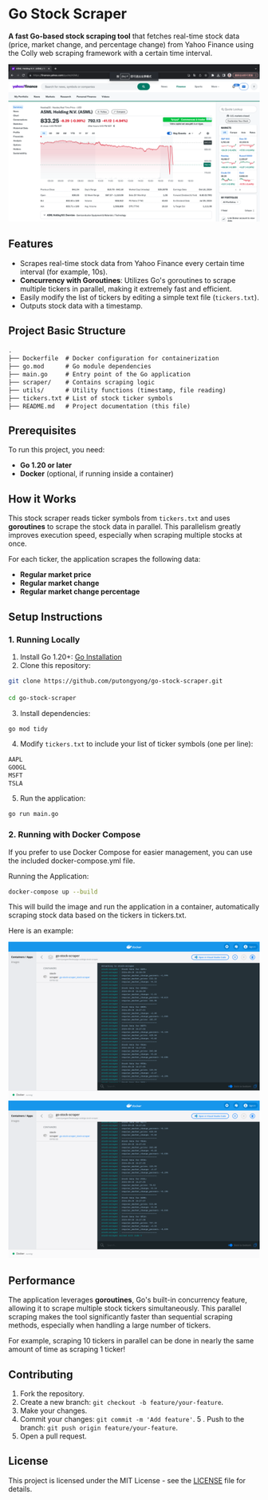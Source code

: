 # Go Stock Scraper

**A fast Go-based stock scraping tool** that fetches real-time stock data (price, market change, and percentage change) from Yahoo Finance using the Colly web scraping framework with a certain time interval. 

![Alt text](media/yahoo_finance.png)

## Features 
- Scrapes real-time stock data from Yahoo Finance every certain time interval (for example, 10s). 
- **Concurrency with Goroutines**: Utilizes Go's
goroutines to scrape multiple tickers in parallel, making it extremely fast and efficient. 
- Easily modify the list of tickers by editing a simple text file (`tickers.txt`). 
- Outputs stock data with a timestamp. 

## Project Basic Structure 
``` 
. 
├── Dockerfile  # Docker configuration for containerization 
├── go.mod      # Go module dependencies 
├── main.go     # Entry point of the Go application 
├── scraper/    # Contains scraping logic 
├── utils/      # Utility functions (timestamp, file reading) 
├── tickers.txt # List of stock ticker symbols 
├── README.md   # Project documentation (this file) 
```

## Prerequisites 

To run this project, you need: 
- **Go 1.20 or later** 
- **Docker** (optional, if running inside a container) 

## How it Works 

This stock scraper reads ticker symbols from `tickers.txt` and
uses **goroutines** to scrape the stock data in parallel. This parallelism greatly improves execution speed, especially when scraping multiple stocks at once. 

For each ticker, the application scrapes the following data: 
- **Regular market price** 
- **Regular market change** 
- **Regular market change percentage** 

## Setup Instructions 

### 1. Running Locally 
1. Install Go 1.20+: [Go Installation](https://golang.org/doc/install) 
2. Clone this repository: 
```bash 
git clone https://github.com/putongyong/go-stock-scraper.git
 
cd go-stock-scraper 
``` 
3. Install dependencies:
```bash 
go mod tidy 
``` 
4. Modify `tickers.txt` to include your list of ticker symbols (one per line): 
```
AAPL 
GOOGL 
MSFT 
TSLA 
``` 
5. Run the application: 
```bash 
go run main.go 
``` 

### 2. Running with Docker Compose
If you prefer to use Docker Compose for easier management, you can use the included docker-compose.yml file.

Running the Application:
```bash
docker-compose up --build
``` 

This will build the image and run the application in a container, automatically scraping stock data based on the tickers in tickers.txt.

Here is an example: 

![Alt text](media/scraper_docker_1.png)
![Alt text](media/scraper_docker_2.png)

## Performance 
The application leverages **goroutines**, Go's built-in
concurrency feature, allowing it to scrape multiple stock tickers simultaneously. This parallel scraping makes the tool significantly faster than sequential scraping methods, especially when handling a large number of tickers. 

For example, scraping 10 tickers in parallel can be done in nearly the same amount of time as scraping 1 ticker! 

## Contributing 
1. Fork the repository. 
2. Create a new branch: `git checkout -b feature/your-feature`. 
3. Make your changes. 
4. Commit your changes: `git commit -m 'Add feature'`. 5
. Push to the branch: `git push origin feature/your-feature`. 
6. Open a pull request. 

## License 
This project is licensed under the MIT License - see the [LICENSE](LICENSE) file for details.